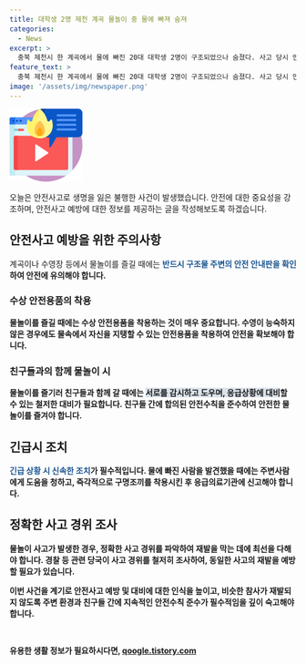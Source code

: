 ```yaml
---
title: 대학생 2명 제천 계곡 물놀이 중 물에 빠져 숨져
categories:
  - News
excerpt: >
  충북 제천시 한 계곡에서 물에 빠진 20대 대학생 2명이 구조되었으나 숨졌다. 사고 당시 인천에서 온 친구 5명과 물놀이를 하던 중 발생한 것으로 알려졌다. 소방 당국은 친구들의 신고를 받고 30분 후에 구조했지만 이들은 숨진 채 발견되었다. 안전사고를 경고하는 안내판이 설치된 해당 지역에서 경찰이 사고 경위를 조사 중이다.
feature_text: >
  충북 제천시 한 계곡에서 물에 빠진 20대 대학생 2명이 구조되었으나 숨졌다. 사고 당시 인천에서 온 친구 5명과 물놀이를 하던 중 발생한 것으로 알려졌다. 소방 당국은 친구들의 신고를 받고 30분 후에 구조했지만 이들은 숨진 채 발견되었다. 안전사고를 경고하는 안내판이 설치된 해당 지역에서 경찰이 사고 경위를 조사 중이다.
image: '/assets/img/newspaper.png'
---
```


<p><img src="/assets/img/news.png" alt="rentncar 속보" /></p>

<p>오늘은 안전사고로 생명을 잃은 불행한 사건이 발생했습니다. 안전에 대한 중요성을 강조하며, 안전사고 예방에 대한 정보를 제공하는 글을 작성해보도록 하겠습니다. </p>

<h2 data-ke-size="size26">안전사고 예방을 위한 주의사항</h2>

<p>계곡이나 수영장 등에서 물놀이를 즐길 때에는 <b><span style="color: #1a5490;">반드시 구조물 주변의 안전 안내판을 확인</span><b>하여 안전에 유의해야 합니다.</p>

<h3 data-ke-size="size24">수상 안전용품의 착용</h3>

<p>물놀이를 즐길 때에는 <b>수상 안전용품</b>을 착용하는 것이 매우 중요합니다. 수영이 능숙하지 않은 경우에도 물속에서 자신을 지탱할 수 있는 안전용품을 착용하여 안전을 확보해야 합니다.</p>

<h3 data-ke-size="size24">친구들과의 함께 물놀이 시</h3>

<p>물놀이를 즐기러 친구들과 함께 갈 때에는 <b><span style="background-color: #21538527;">서로를 감시하고 도우며, 응급상황에 대비</span></b>할 수 있는 철저한 대비가 필요합니다. 친구들 간에 합의된 안전수칙을 준수하여 안전한 물놀이를 즐겨야 합니다.</p>

<h2 data-ke-size="size26">긴급시 조치</h2>

<p><b><span style="color: #1a5490;">긴급 상황 시 신속한 조치</span></b>가 필수적입니다. 물에 빠진 사람을 발견했을 때에는 주변사람에게 도움을 청하고, 즉각적으로 구명조끼를 착용시킨 후 응급의료기관에 신고해야 합니다.</p>

<h2 data-ke-size="size26">정확한 사고 경위 조사</h2>

<p>물놀이 사고가 발생한 경우, <b>정확한 사고 경위를 파악</b>하여 재발을 막는 데에 최선을 다해야 합니다. 경찰 등 관련 당국이 사고 경위를 철저히 조사하여, 동일한 사고의 재발을 예방할 필요가 있습니다.</p>

<p>이번 사건을 계기로 안전사고 예방 및 대비에 대한 인식을 높이고, 비슷한 참사가 재발되지 않도록 주변 환경과 친구들 간에 지속적인 안전수칙 준수가 필수적임을 깊이 숙고해야 합니다. </p>

<p data-ke-size="size16">&nbsp;</p>
유용한 생활 정보가 필요하시다면, <a href="https://qoogle.tistory.com" rel="dofollow">qoogle.tistory.com</a>


